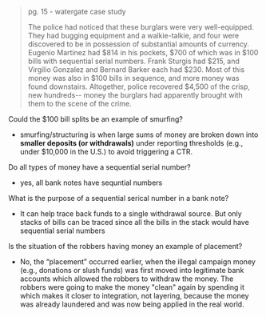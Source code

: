  > pg. 15 - watergate case study
>
> The police had noticed that these burglars were very well-equipped. They had bugging equipment and a walkie-talkie, and four were discovered to be in possession of substantial amounts of currency. Eugenio Martinez had $814 in his pockets, $700 of which was in $100 bills with sequential serial numbers. Frank Sturgis had $215, and Virgilio Gonzalez and Bernard Barker each had $230. Most of this money was also in $100 bills in sequence, and more money was found downstairs. Altogether, police recovered $4,500 of the crisp, new hundreds-- money the burglars had apparently brought with them to the scene of the crime.

Could the $100 bill splits be an example of smurfing?
* smurfing/structuring is when large sums of money are broken down into **smaller deposits (or withdrawals)** under reporting thresholds (e.g., under $10,000 in the U.S.) to avoid triggering a CTR.

Do all types of money have a sequential serial number?
* yes, all bank notes have sequntial numbers

What is the purpose of a sequential serical number in a bank note?
* It can help trace back funds to a single withdrawal source. But only stacks of bills can be traced since all the bills in the stack would have sequential serial numbers

Is the situation of the robbers having money an example of placement?
* No, the “placement” occurred earlier, when the illegal campaign money (e.g., donations or slush funds) was first moved into legitimate bank accounts which allowed the robbers to withdraw the money. The robbers were going to make the money "clean" again by spending it which makes it closer to integration, not layering, because the money was already laundered and was now being applied in the real world.
